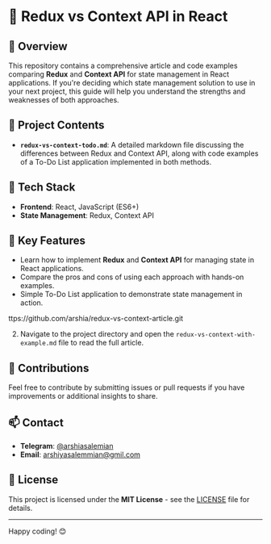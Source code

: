 
# 📝 Redux vs Context API in React

## 📖 Overview
This repository contains a comprehensive article and code examples comparing **Redux** and **Context API** for state management in React applications. If you're deciding which state management solution to use in your next project, this guide will help you understand the strengths and weaknesses of both approaches.

## 🚀 Project Contents
- **`redux-vs-context-todo.md`**: A detailed markdown file discussing the differences between Redux and Context API, along with code examples of a To-Do List application implemented in both methods.

## 🔧 Tech Stack
- **Frontend**: React, JavaScript (ES6+)
- **State Management**: Redux, Context API

## 🌟 Key Features
- Learn how to implement **Redux** and **Context API** for managing state in React applications.
- Compare the pros and cons of using each approach with hands-on examples.
- Simple To-Do List application to demonstrate state management in action.

ttps://github.com/arshia/redux-vs-context-article.git
   
2. Navigate to the project directory and open the `redux-vs-context-with-example.md` file to read the full article.

## 🤝 Contributions
Feel free to contribute by submitting issues or pull requests if you have improvements or additional insights to share.

## 📫 Contact
- **Telegram**: [@arshiasalemian](https://t.me/arshiasalemian)
- **Email**: arshiyasalemmian@gmil.com

## 📜 License
This project is licensed under the **MIT License** - see the [LICENSE](LICENSE) file for details.

---

Happy coding! 😊
